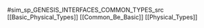 #sim_sp_GENESIS_INTERFACES_COMMON_TYPES_src
[[Basic_Physical_Types]]
[[Common_Be_Basic]]
[[Physical_Types]]
